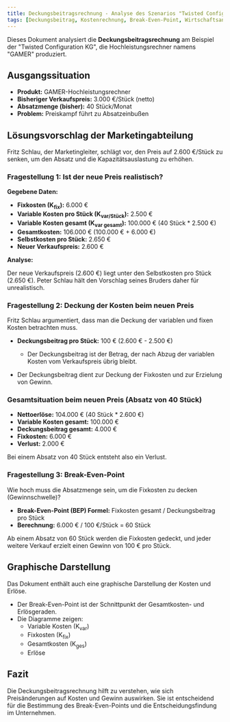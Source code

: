 ```yaml
---
title: Deckungsbeitragsrechnung - Analyse des Szenarios "Twisted Configuration KG"
tags: [Deckungsbeitrag, Kostenrechnung, Break-Even-Point, Wirtschaftsanalyse]
---
```

Dieses Dokument analysiert die **Deckungsbeitragsrechnung** am Beispiel der "Twisted Configuration KG", die Hochleistungsrechner namens "GAMER" produziert.

##   Ausgangssituation

* **Produkt:** GAMER-Hochleistungsrechner
* **Bisheriger Verkaufspreis:** 3.000 €/Stück (netto)
* **Absatzmenge (bisher):** 40 Stück/Monat
* **Problem:** Preiskampf führt zu Absatzeinbußen

##   Lösungsvorschlag der Marketingabteilung

Fritz Schlau, der Marketingleiter, schlägt vor, den Preis auf 2.600 €/Stück zu senken, um den Absatz und die Kapazitätsauslastung zu erhöhen.

###   Fragestellung 1: Ist der neue Preis realistisch?

**Gegebene Daten:**

* **Fixkosten (K<sub>fix</sub>):** 6.000 €
* **Variable Kosten pro Stück (K<sub>var/Stück</sub>):** 2.500 €
* **Variable Kosten gesamt (K<sub>var gesamt</sub>):** 100.000 € (40 Stück \* 2.500 €)
* **Gesamtkosten:** 106.000 € (100.000 € + 6.000 €)
* **Selbstkosten pro Stück:** 2.650 €
* **Neuer Verkaufspreis:** 2.600 €

**Analyse:**

Der neue Verkaufspreis (2.600 €) liegt unter den Selbstkosten pro Stück (2.650 €). Peter Schlau hält den Vorschlag seines Bruders daher für unrealistisch.

###   Fragestellung 2: Deckung der Kosten beim neuen Preis

Fritz Schlau argumentiert, dass man die Deckung der variablen und fixen Kosten betrachten muss.

* **Deckungsbeitrag pro Stück:** 100 € (2.600 € - 2.500 €)
    * Der Deckungsbeitrag ist der Betrag, der nach Abzug der variablen Kosten vom Verkaufspreis übrig bleibt.

* Der Deckungsbeitrag dient zur Deckung der Fixkosten und zur Erzielung von Gewinn.

###   Gesamtsituation beim neuen Preis (Absatz von 40 Stück)

* **Nettoerlöse:** 104.000 € (40 Stück \* 2.600 €)
* **Variable Kosten gesamt:** 100.000 €
* **Deckungsbeitrag gesamt:** 4.000 €
* **Fixkosten:** 6.000 €
* **Verlust:** 2.000 €

Bei einem Absatz von 40 Stück entsteht also ein Verlust.

###   Fragestellung 3: Break-Even-Point

Wie hoch muss die Absatzmenge sein, um die Fixkosten zu decken (Gewinnschwelle)?

* **Break-Even-Point (BEP) Formel:** Fixkosten gesamt / Deckungsbeitrag pro Stück
* **Berechnung:** 6.000 € / 100 €/Stück = 60 Stück

Ab einem Absatz von 60 Stück werden die Fixkosten gedeckt, und jeder weitere Verkauf erzielt einen Gewinn von 100 € pro Stück.

##   Graphische Darstellung

Das Dokument enthält auch eine graphische Darstellung der Kosten und Erlöse.

* Der Break-Even-Point ist der Schnittpunkt der Gesamtkosten- und Erlösgeraden.
* Die Diagramme zeigen:
    * Variable Kosten (K<sub>var</sub>)
    * Fixkosten (K<sub>fix</sub>)
    * Gesamtkosten (K<sub>ges</sub>)
    * Erlöse

##   Fazit

Die Deckungsbeitragsrechnung hilft zu verstehen, wie sich Preisänderungen auf Kosten und Gewinn auswirken. Sie ist entscheidend für die Bestimmung des Break-Even-Points und die Entscheidungsfindung im Unternehmen.